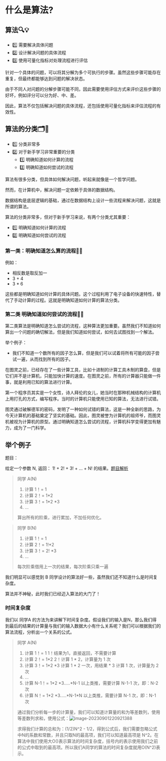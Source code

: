 # 什么是算法?

## 算法🔍💡

- 1️⃣ 需要解决具体问题
- 2️⃣ 设计解决问题的具体流程
- 3️⃣ 使用可量化指标对处理流程进行评估

针对一个具体的问题，可以将其分解为多个可执行的步骤。虽然这些步骤可能存在重复，但最终都能够达到问题的解决状态。

由于不同人对问题的分解步骤可能不同，因此需要使用评估方式来评价这些步骤的好坏，例如评分可以分为好、中、差。

因此，算法不仅包括解决问题的具体流程，还包括使用可量化指标来评估流程的有效性。

## 算法的分类🗂️🤔

- 1️⃣ 分类非常多
- 2️⃣ 对于新手学习非常重要的分类
  - 1️⃣ 明确知道如何计算的流程
  - 2️⃣ 明确知道如何尝试的流程

算法有很多分类，但具体如何解决问题，听起来就像是一个哲学问题。

然而，在计算机中，解决问题一定依赖于具体的数据结构。

数据结构是底层逻辑的基础，通过在数据结构上设计一些流程来解决问题，这就是所谓的算法。

算法的分类非常多，但对于新手学习来说，有两个分类尤其重要：

- 1️⃣ 明确知道如何计算的流程
- 2️⃣ 明确知道如何尝试的流程

### 第一类：明确知道怎么算的流程🔢🧮

例如：

- 相反数是取反加一
- 3 + 4
- 3 * 6

这些都是明确知道如何计算的具体问题。这个过程利用了电子设备的快速特性，替代了手动计算的过程。这就是明确知道如何计算的算法分类。

### 第二类 明确知道如何尝试的流程🔢🧮

第二类算法是明确知道怎么尝试的流程，这种算法更加重要。虽然我们不知道如何算出一个问题的确切解法，但是我们知道如何尝试，如何去试图找到一个解法。

举个例子：

- 我们不知道一个数所有的因子怎么算，但是我们可以试着将所有可能的因子尝试一遍，从而找到所有的因子。

在图灵之前，已经存在了一些计算工具，比如十进制的计算工具木制的算盘，但是它们并不是计算机，只能加快计算的速度。在图灵之前，所有的计算器只能做一件事，就是利用已知的算法进行计算。

第一个程序员其实是一个女性，诗人拜伦的女儿，她当时在那种机械结构的计算机上用打孔的方式，编写程序。当时的计算机只能使用已知的算法，无法进行试错。

图灵通过破解德军的密码，发明了一种如何试错的算法，这是一种全新的思路，为今天计算机的基础奠定了坚实的基础。因此，图灵被誉为计算机的祖师爷，而图灵机被视为计算机的原型。通过明确知道怎么尝试的流程，计算机科学变得更加有魅力，成为了一门科学。

## 举个例子

题目：

给定一个参数 N,
返回： 1! + 2! + 3! + ... + N! 的结果。[题目解析](./base_nonline_code01_sum_of_factorial)

> 同学 A(N)
>
> 1. 计算 1！= 1
> 2. 计算 2！= 1*2
> 3. 计算 3！=  1\*2 \*3
> 4. ...
>
> 算出所有的阶乘，进行累加，不加任何优化。



> 同学 B(N)
>
> 1. 计算 1！= 1
> 2. 计算 2！= 1!*2
> 3. 计算 3！=  2! \*3
> 4. ...
>
> 每次阶乘借用上一次的结果，每次阶乘只乘一遍

我们明显可以感觉到 B 同学设计的算法好一些，虽然我们还不知道什么是时间复杂度。

算法并不神秘，此时我们已经迈入算法的大门了！

### 时间复杂度

我们以 同学A 的方法为来讲解下时间复杂度。假设我们的输入是N，那么我们得到最后的结果的计算量与我们的输入数据大小有什么关系呢？我们可以根据我们的算法流程，分析出一个关系的公式。

> 同学 A(N)
>
> 1. 计算 1！= 1                                    1！结果为1，直接返回，不需要计算
> 2. 计算 2！= 1*2                                2！计算 1 * 2，计算量为 1 次
> 3. 计算 3！=  1*2 \*3                          计算 1 * 2 一次，用结果 * 3 计算 1 次，计算量为 2 次
> 4. ...
> 5. 计算 N-1！=  1*2 \*3.....\*N-1        以上类推，需要计算 N-1-1 次，即：N-2 次
> 6. 计算 N！=  1*2 \*3.....\*N-1\*N      以上类推，需要计算 N-1 次，即：N-1 次
>
> 通过我们分析每一步的计算量，我们可以知道计算量的和为等差数列，使用等差数列求和，使用公式：![image-20230901220921388](D:\个人项目\github\muxicode.github.io\docs\.vuepress\public\README.assets\image-20230901220921388.png)
>
> 求得我们计算的总和为：(1/2)N^2 - 1/2，得到公式后，我们需要忽略公式中N的系数和常数，并且只取N的最高项，我们可以知道最高项是 N^2。在算法中我们使用大O()表示算法的时间复杂度，括号内的表示使用我们之前的公式中取到的最高项。所以我们A同学的算法的时间复杂度就用O(N^2)表示。

